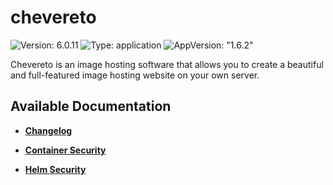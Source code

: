 # chevereto

![Version: 6.0.11](https://img.shields.io/badge/Version-6.0.11-informational?style=flat-square) ![Type: application](https://img.shields.io/badge/Type-application-informational?style=flat-square) ![AppVersion: "1.6.2"](https://img.shields.io/badge/AppVersion-"1.6.2"-informational?style=flat-square)

Chevereto is an image hosting software that allows you to create a beautiful and full-featured image hosting website on your own server.

## Available Documentation

- [**Changelog**](CHANGELOG)

- [**Container Security**](container-security)

- [**Helm Security**](helm-security)


